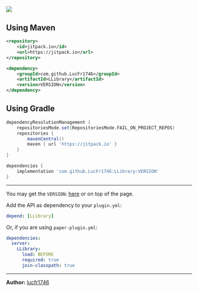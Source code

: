 ## [![](https://jitpack.io/v/LucFr1746/LLibrary.svg)](https://jitpack.io/#LucFr1746/LLibrary)

## Using Maven

```xml
<repository>
    <id>jitpack.io</id>
    <url>https://jitpack.io</url>
</repository>
```

```xml
<dependency>
    <groupId>com.github.LucFr1746</groupId>
    <artifactId>LLibrary</artifactId>
    <version>VERSION</version>
</dependency>
```

## Using Gradle

```groovy
dependencyResolutionManagement {
    repositoriesMode.set(RepositoriesMode.FAIL_ON_PROJECT_REPOS)
    repositories {
        mavenCentral()
        maven { url 'https://jitpack.io' }
    }
}
```

```groovy
dependencies {
    implementation 'com.github.LucFr1746:LLibrary:VERSION'
}
```

---

You may get the `VERSION`: [here](https://github.com/LucFr1746/LLibrary/releases) or on top of the page.

Add the API as dependency to your `plugin.yml`:

```yaml
depend: [LLibrary]
```

Or, if you are using `paper-plugin.yml`:

```yaml
dependencies:
  server:
    LLibrary:
      load: BEFORE
      required: true
      join-classpath: true
```

---
**Author:** [lucfr1746](https://github.com/lucfr1746)